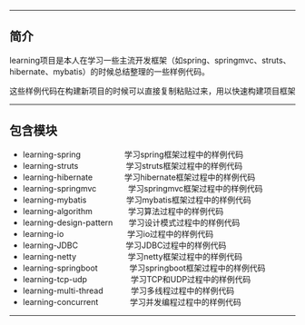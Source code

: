 -------------------------------------------------------------------------------

## 简介

learning项目是本人在学习一些主流开发框架（如spring、springmvc、struts、hibernate、mybatis）的时候总结整理的一些样例代码。

这些样例代码在构建新项目的时候可以直接复制粘贴过来，用以快速构建项目框架

-------------------------------------------------------------------------------

## 包含模块

- learning-spring&ensp;&ensp;&ensp;&ensp;&ensp;&ensp;&ensp;&ensp;&ensp;&ensp;&ensp;学习spring框架过程中的样例代码　　　
- learning-struts&ensp;&ensp;&ensp;&ensp;&ensp;&ensp;&ensp;&ensp;&ensp;&ensp;&ensp;&ensp;学习struts框架过程中的样例代码
- learning-hibernate&ensp;&ensp;&ensp;&ensp;&ensp;&ensp;&ensp;&ensp;学习hibernate框架过程中的样例代码
- learning-springmvc&ensp;&ensp;&ensp;&ensp;&ensp;&ensp;&ensp;&ensp;学习springmvc框架过程中的样例代码
- learning-mybatis&ensp;&ensp;&ensp;&ensp;&ensp;&ensp;&ensp;&ensp;&ensp;&ensp;学习mybatis框架过程中的样例代码
- learning-algorithm&ensp;&ensp;&ensp;&ensp;&ensp;&ensp;&ensp;&ensp;&ensp;学习算法过程中的样例代码
- learning-design-pattern&ensp;&ensp;&ensp;&ensp;学习设计模式过程中的样例代码
- learning-io&ensp;&ensp;&ensp;&ensp;&ensp;&ensp;&ensp;&ensp;&ensp;&ensp;&ensp;&ensp;&ensp;&ensp;&ensp;&ensp;学习io过程中的样例代码
- learning-JDBC&ensp;&ensp;&ensp;&ensp;&ensp;&ensp;&ensp;&ensp;&ensp;&ensp;&ensp;&ensp;学习JDBC过程中的样例代码
- learning-netty&ensp;&ensp;&ensp;&ensp;&ensp;&ensp;&ensp;&ensp;&ensp;&ensp;&ensp;&ensp;&ensp;学习netty框架过程中的样例代码
- learning-springboot&ensp;&ensp;&ensp;&ensp;&ensp;&ensp;&ensp;&ensp;学习springboot框架过程中的样例代码
- learning-tcp-udp&ensp;&ensp;&ensp;&ensp;&ensp;&ensp;&ensp;&ensp;&ensp;&ensp;&ensp;学习TCP和UDP过程中的样例代码
- learning-multi-thread&ensp;&ensp;&ensp;&ensp;&ensp;&ensp;&ensp;学习多线程过程中的样例代码
- learning-concurrent&ensp;&ensp;&ensp;&ensp;&ensp;&ensp;&ensp;&ensp;学习并发编程过程中的样例代码


-------------------------------------------------------------------------------
